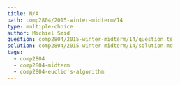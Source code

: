 ```yaml
---
title: N/A
path: comp2804/2015-winter-midterm/14
type: multiple-choice
author: Michiel Smid
question: comp2804/2015-winter-midterm/14/question.ts
solution: comp2804/2015-winter-midterm/14/solution.md
tags:
  - comp2804
  - comp2804-midterm
  - comp2804-euclid's-algorithm
---
```

